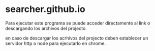 # searcher.github.io

Para ejecutar este programa se puede acceder directamente al link o descargando los archivos del projecto.

en caso de descargar los acrhivos del projecto deben establecer un servidor http o node para ejecutarlo en chrome.
